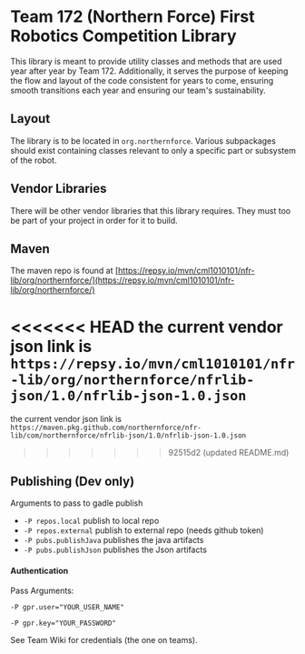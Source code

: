 # Team 172 (Northern Force) First Robotics Competition Library

This library is meant to provide utility classes and methods that are used year after year by Team 172. Additionally, it serves the purpose of keeping the flow and layout of the code consistent for years to come, ensuring smooth transitions each year and ensuring our team's sustainability.

## Layout

The library is to be located in `org.northernforce`. Various subpackages should exist containing classes relevant to only a specific part or subsystem of the robot.

## Vendor Libraries

There will be other vendor libraries that this library requires. They must too be part of your project in order for it to build.

## Maven

The maven repo is found at [https://repsy.io/mvn/cml1010101/nfr-lib/org/northernforce/](https://repsy.io/mvn/cml1010101/nfr-lib/org/northernforce/)

<<<<<<< HEAD
the current vendor json link is `https://repsy.io/mvn/cml1010101/nfr-lib/org/northernforce/nfrlib-json/1.0/nfrlib-json-1.0.json` 
=======
the current vendor json link is `https://maven.pkg.github.com/northernforce/nfr-lib/com/northernforce/nfrlib-json/1.0/nfrlib-json-1.0.json`
>>>>>>> 92515d2 (updated README.md)


## Publishing (Dev only)

Arguments to pass to gadle publish
* `-P repos.local` publish to local repo
* `-P repos.external` publish to external repo (needs github token)
* `-P pubs.publishJava` publishes the java artifacts
* `-P pubs.publishJson` publishes the Json artifacts

#### Authentication

Pass Arguments:

`-P gpr.user="YOUR_USER_NAME"` 

`-P gpr.key="YOUR_PASSWORD"`

See Team Wiki for credentials (the one on teams).
